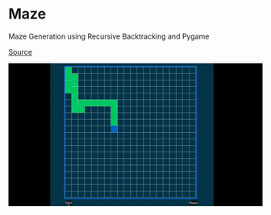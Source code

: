 # Maze

Maze Generation using Recursive Backtracking and Pygame

[Source](https://en.wikipedia.org/wiki/Maze_generation_algorithm)

![alt-text](https://github.com/tryingtolearn11/Maze/blob/main/maze.gif.gif)



